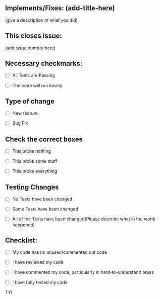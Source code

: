 ## Implements/Fixes: (add-title-here)
  (give a description of what you did)

## This closes issue:
 (add issue number here)


## Necessary checkmarks:
- [ ] All Tests are Passing
- [ ] The code will run locally


## Type of change
- [ ] New feature
- [ ] Bug Fix


## Check the correct boxes
- [ ] This broke nothing
- [ ] This broke some stuff
- [ ] This broke everything


## Testing Changes
- [ ] No Tests have been changed
- [ ] Some Tests have been changed
- [ ] All of the Tests have been changed(Please describe what in the world happened)


## Checklist:
- [ ] My code has no unused/commented out code
- [ ] I have reviewed my code
- [ ] I have commented my code, particularly in hard-to-understand areas
- [ ] I have fully tested my code


TY!